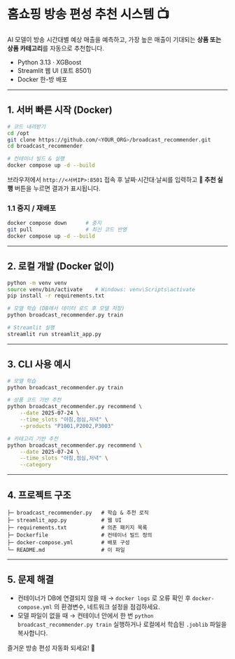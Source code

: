 # 홈쇼핑 방송 편성 추천 시스템 📺

AI 모델이 방송 시간대별 예상 매출을 예측하고, 가장 높은 매출이 기대되는 **상품 또는 상품 카테고리**를 자동으로 추천합니다.

* Python 3.13 · XGBoost
* Streamlit 웹 UI (포트 8501)
* Docker 한-방 배포

---

## 1. 서버 빠른 시작 (Docker)

```bash
# 코드 내려받기
cd /opt
git clone https://github.com/<YOUR_ORG>/broadcast_recommender.git
cd broadcast_recommender

# 컨테이너 빌드 & 실행
docker compose up -d --build
```

브라우저에서 `http://<서버IP>:8501` 접속 후 날짜·시간대·날씨를 입력하고 **🚀 추천 실행** 버튼을 누르면 결과가 표시됩니다.

### 1.1 중지 / 재배포
```bash
docker compose down      # 중지
git pull                 # 최신 코드 반영
docker compose up -d --build
```

---

## 2. 로컬 개발 (Docker 없이)

```bash
python -m venv venv
source venv/bin/activate    # Windows: venv\Scripts\activate
pip install -r requirements.txt

# 모델 학습 (DB에서 데이터 로드 후 모델 저장)
python broadcast_recommender.py train

# Streamlit 실행
streamlit run streamlit_app.py
```

---

## 3. CLI 사용 예시

```bash
# 모델 학습
python broadcast_recommender.py train

# 상품 코드 기반 추천
python broadcast_recommender.py recommend \
    --date 2025-07-24 \
    --time_slots "아침,점심,저녁" \
    --products "P1001,P2002,P3003"

# 카테고리 기반 추천
python broadcast_recommender.py recommend \
    --date 2025-07-24 \
    --time_slots "아침,점심,저녁" \
    --category
```

---

## 4. 프로젝트 구조

```
├─ broadcast_recommender.py   # 학습 & 추천 로직
├─ streamlit_app.py           # 웹 UI
├─ requirements.txt           # 의존 패키지 목록
├─ Dockerfile                 # 컨테이너 빌드 정의
├─ docker-compose.yml         # 배포 구성
└─ README.md                  # 이 파일
```

---

## 5. 문제 해결
* 컨테이너가 DB에 연결되지 않을 때 → `docker logs` 로 오류 확인 후 `docker-compose.yml` 의 환경변수, 네트워크 설정을 점검하세요.
* 모델 파일이 없을 때 → 컨테이너 안에서 한 번 `python broadcast_recommender.py train` 실행하거나 로컬에서 학습된 `.joblib` 파일을 복사합니다.

즐거운 방송 편성 자동화 되세요! 🎉
